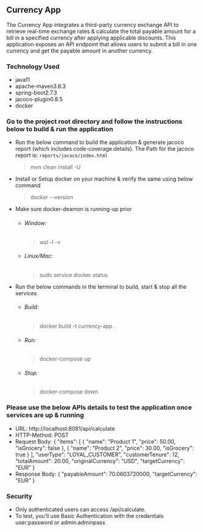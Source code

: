 ## Currency App

The Currency App integrates a third-party currency exchange API to retrieve real-time exchange rates & calculate the total payable amount for a bill in a specified currency after applying applicable discounts. This application exposes an API endpoint that allows users to submit a bill in one currency and get the payable amount in another currency.

### Technology Used

- java11
- apache-maven3.6.3
- spring-boot2.7.3
- jacoco-plugin0.8.5
- docker

### Go to the project root directory and follow the instructions below to build & run the application

- Run the below command to build the application & generate jacoco report (which includes code-coverage details). The Path for the jacoco report is: `reports/jacoco/index.html`
  > mvn clean install -U
- Install or Setup docker on your machine & verify the same using below command
  > docker --version
- Make sure docker-deamon is running-up prior
  - ###### Window:
    > wsl -l -v
  - ###### Linux/Mac:
    > sudo service docker status
- Run the below commands in the terminal to build, start & stop all the services
    - ###### Build:
      > docker build -t currency-app .
    - ###### Run:
      > docker-compose up
    - ###### Stop:
      > docker-compose down

### Please use the below APIs details to test the application once services are up & running
- URL: http://localhost:8081/api/calculate
- HTTP-Method: POST 
- Request Body: {
  "items": [
  {
  "name": "Product 1",
  "price": 50.00,
  "isGrocery": false
  },
  {
  "name": "Product 2",
  "price": 30.00,
  "isGrocery": true
  }
  ],
  "userType": "LOYAL_CUSTOMER",
  "customerTenure": 12,
  "totalAmount": 20.00,
  "originalCurrency": "USD",
  "targetCurrency": "EUR"
  }
- Response Body: {
  "payableAmount": 70.0603720000,
  "targetCurrency": "EUR"
  }

### Security
- Only authenticated users can access /api/calculate.
- To test, you’ll use Basic Authentication with the credentials user:password or admin:adminpass